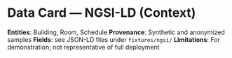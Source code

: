 # Data Card — NGSI-LD (Context)

**Entities**: Building, Room, Schedule
**Provenance**: Synthetic and anonymized samples
**Fields**: see JSON-LD files under `fixtures/ngsi/`
**Limitations**: For demonstration; not representative of full deployment
